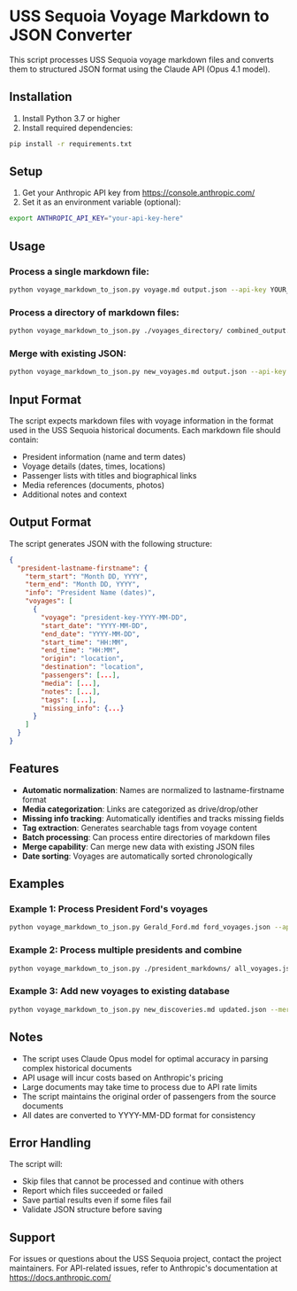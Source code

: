 # USS Sequoia Voyage Markdown to JSON Converter

This script processes USS Sequoia voyage markdown files and converts them to structured JSON format using the Claude API (Opus 4.1 model).

## Installation

1. Install Python 3.7 or higher
2. Install required dependencies:
```bash
pip install -r requirements.txt
```

## Setup

1. Get your Anthropic API key from https://console.anthropic.com/
2. Set it as an environment variable (optional):
```bash
export ANTHROPIC_API_KEY="your-api-key-here"
```

## Usage

### Process a single markdown file:
```bash
python voyage_markdown_to_json.py voyage.md output.json --api-key YOUR_API_KEY
```

### Process a directory of markdown files:
```bash
python voyage_markdown_to_json.py ./voyages_directory/ combined_output.json --api-key YOUR_API_KEY
```

### Merge with existing JSON:
```bash
python voyage_markdown_to_json.py new_voyages.md output.json --api-key YOUR_API_KEY --merge-with existing.json
```

## Input Format

The script expects markdown files with voyage information in the format used in the USS Sequoia historical documents. Each markdown file should contain:

- President information (name and term dates)
- Voyage details (dates, times, locations)
- Passenger lists with titles and biographical links
- Media references (documents, photos)
- Additional notes and context

## Output Format

The script generates JSON with the following structure:

```json
{
  "president-lastname-firstname": {
    "term_start": "Month DD, YYYY",
    "term_end": "Month DD, YYYY",
    "info": "President Name (dates)",
    "voyages": [
      {
        "voyage": "president-key-YYYY-MM-DD",
        "start_date": "YYYY-MM-DD",
        "end_date": "YYYY-MM-DD",
        "start_time": "HH:MM",
        "end_time": "HH:MM",
        "origin": "location",
        "destination": "location",
        "passengers": [...],
        "media": [...],
        "notes": [...],
        "tags": [...],
        "missing_info": {...}
      }
    ]
  }
}
```

## Features

- **Automatic normalization**: Names are normalized to lastname-firstname format
- **Media categorization**: Links are categorized as drive/drop/other
- **Missing info tracking**: Automatically identifies and tracks missing fields
- **Tag extraction**: Generates searchable tags from voyage content
- **Batch processing**: Can process entire directories of markdown files
- **Merge capability**: Can merge new data with existing JSON files
- **Date sorting**: Voyages are automatically sorted chronologically

## Examples

### Example 1: Process President Ford's voyages
```bash
python voyage_markdown_to_json.py Gerald_Ford.md ford_voyages.json --api-key $ANTHROPIC_API_KEY
```

### Example 2: Process multiple presidents and combine
```bash
python voyage_markdown_to_json.py ./president_markdowns/ all_voyages.json --api-key $ANTHROPIC_API_KEY
```

### Example 3: Add new voyages to existing database
```bash
python voyage_markdown_to_json.py new_discoveries.md updated.json --merge-with sequoia_database.json --api-key $ANTHROPIC_API_KEY
```

## Notes

- The script uses Claude Opus model for optimal accuracy in parsing complex historical documents
- API usage will incur costs based on Anthropic's pricing
- Large documents may take time to process due to API rate limits
- The script maintains the original order of passengers from the source documents
- All dates are converted to YYYY-MM-DD format for consistency

## Error Handling

The script will:
- Skip files that cannot be processed and continue with others
- Report which files succeeded or failed
- Save partial results even if some files fail
- Validate JSON structure before saving

## Support

For issues or questions about the USS Sequoia project, contact the project maintainers.
For API-related issues, refer to Anthropic's documentation at https://docs.anthropic.com/
